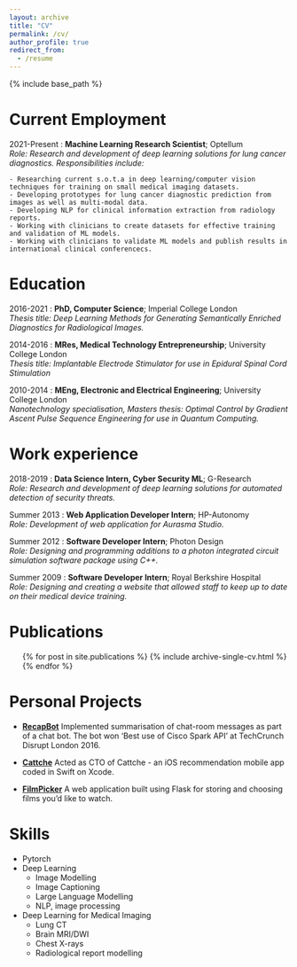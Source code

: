 ```yaml
---
layout: archive
title: "CV"
permalink: /cv/
author_profile: true
redirect_from:
  - /resume
---
```


{% include base_path %}

Current Employment
======
2021-Present
:   **Machine Learning Research Scientist**; Optellum\
    *Role: Research and development of deep learning solutions for lung cancer diagnostics. Responsibilities include:*
    
    - Researching current s.o.t.a in deep learning/computer vision techniques for training on small medical imaging datasets.
    - Developing prototypes for lung cancer diagnostic prediction from images as well as multi-modal data.
    - Developing NLP for clinical information extraction from radiology reports.
    - Working with clinicians to create datasets for effective training and validation of ML models.
    - Working with clinicians to validate ML models and publish results in international clinical conferencecs.

Education
======
2016-2021
:   **PhD, Computer Science**; Imperial College London\
    *Thesis title: Deep Learning Methods for Generating Semantically Enriched Diagnostics for Radiological Images.*

2014-2016
:   **MRes, Medical Technology Entrepreneurship**; University College London\
    *Thesis title:  Implantable Electrode Stimulator for use in Epidural Spinal Cord Stimulation*
    
2010-2014
:   **MEng, Electronic and Electrical Engineering**; University College London\
    *Nanotechnology specialisation, Masters thesis: Optimal Control by Gradient Ascent Pulse Sequence Engineering for use in Quantum Computing.*

Work experience
======
2018-2019
:   **Data Science Intern, Cyber Security ML**; G-Research\
    *Role: Research and development of deep learning solutions for automated detection of security threats.*
  
Summer 2013
:   **Web Application Developer Intern**; HP-Autonomy\
    *Role: Development of web application for Aurasma Studio.*

Summer 2012
:   **Software Developer Intern**; Photon Design\
    *Role: Designing and programming additions to a photon integrated circuit simulation software package using C++.*

Summer 2009
:   **Software Developer Intern**; Royal Berkshire Hospital\
    *Role: Designing and creating a website that allowed staff to keep up to date on their medical device training.*
    
Publications
======
  <ul>{% for post in site.publications %}
    {% include archive-single-cv.html %}
  {% endfor %}</ul>

Personal Projects
======
* [**RecapBot**](https://devpost.com/software/hackathon-chat) Implemented summarisation of chat-room messages as part of a chat bot. The bot won ‘Best use of Cisco Spark API’ at TechCrunch Disrupt London 2016.

* [**Cattche**](https://github.com/Asselinka/coolbeans) Acted as CTO of Cattche - an iOS recommendation mobile app coded in Swift on Xcode.

* [**FilmPicker**](https://github.com/kasimayy/FilmPicker) A web application built using Flask for storing and choosing films you’d like to watch.

Skills
======
* Pytorch
* Deep Learning
  * Image Modelling
  * Image Captioning
  * Large Language Modelling
  * NLP, image processing
* Deep Learning for Medical Imaging
  * Lung CT
  * Brain MRI/DWI
  * Chest X-rays
  * Radiological report modelling
